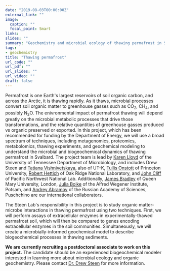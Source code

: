 ```yaml
---
date: "2019-08-03T00:00:00Z"
external_link: ""
image:
  caption: ""
  focal_point: Smart
links:
slides: ""
summary: "Geochemistry and microbial ecology of thawing permafrost in Svalbard"
tags:
- geochemistry
title: "Thawing permafrost"
url_code: ""
url_pdf: ""
url_slides: ""
url_video: ""
draft: false
---
```


Permafrost is one Earth's largest reservoirs of soil organic carbon, and across the Arctic, it is thawing rapidly. As it thaws, microbial processes convert soil organic matter to greenhouse gasses such as CO<sub>2</sub>, CH<sub>4</sub>, and possibly N<sub>2</sub>O. The enivronmental impact of permafrost thawing will depend greatly on the microbial metabolic processes that drive those transformations, and the relative quantities of greenhouse gasses produced vs organic preserved or exported. In this project, which has been recommended for funding by the Department of Energy, we will use a broad spectrum of techniques, including metagenomics, proteomics, metabolomics, thawing experiments, and geochemical modeling to understand the microbial and biogeochemical dynamics of thawing permafrost in Svalbard. The project team is lead by [Karen Lloyd](http://lloydlab.utk.edu/) of the University of Tennessee Department of Microbiology, and includes Drew Steen and [Tatiana Vishnivetskaya](https://scholar.google.com/citations?user=dSpoZSkAAAAJ), also of UT-K, [Tullis Onstott](https://onstott.princeton.edu/faculty-staff/tullis-onstott) of Princeton University, [Robert Hettich](https://www.ornl.gov/staff-profile/robert-l-hettich) of Oak Ridge National Laboratory, and [John Cliff](https://www.pnnl.gov/science/staff/staff_info.asp?staff_num=8381) of Pacific Northwest National Lab. Additionally, [James Bradley](https://www.qmul.ac.uk/geog/staff/bradleyj.html) of Queen Mary University, London, [Julia Boike](https://www.awi.de/en/about-us/organisation/staff/julia-boike.html) of the Alfred Wegener Institute, Potsam, and [Andrey Abramov](http://cryosol.ru/en/abramov-andrey.html) of the Russian Academy of Sciences, Puschchino are our international collaborators. 

The Steen Lab's responsibility in this project is to study organic matter-microbe interactions in thawing permafrost using two techniques. First, we will perform assays of extracellular enzymes in experimentally-thawed permafrost soil, which will then be compared to genes encoding extracellular enzymes in the soil communities. Simultaneously, we will create a microbially-informed geochemical model to describe biogeochemical processes in thawing sediments. 

**We are currently recruiting a postdoctoral associate to work on this project.** The candidate should be an experienced biogeochemical modeler interested in learning more about microbial ecology and organic geochemistry. Please contact [Dr. Drew Steen](mailto:asteen1@utk.edu) for more information.